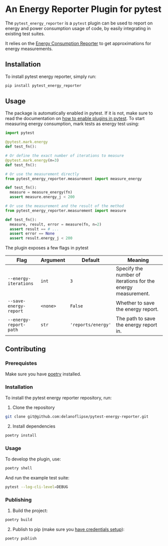 # An Energy Reporter Plugin for pytest

The `pytest_energy_reporter` is a `pytest` plugin can be used to report on energy and power consumption usage of code, by easily integrating in existing test suites.

It relies on the [Energy Consumption Reporter](https://github.com/aron-hoogeveen/energy-consumption-reporter) to get approximations for energy measurements.

## Installation

To install pytest energy reporter, simply run:

```bash
pip install pytest_energy_reporter
```

## Usage

The package is automatically enabled in pytest. If it is not, make sure to read the documentation on [how to enable plugins in pytest](https://docs.pytest.org/en/stable/how-to/plugins.html). To start measuring energy consumption, mark tests as energy test using:

```python
import pytest

@pytest.mark.energy
def test_fn():

# Or define the exact number of iterations to measure
@pytest.mark.energy(n=3)
def test_fn():

# Or use the measurement directly
from pytest_energy_reporter.measurement import measure_energy

def test_fn():
  measure = measure_energy(fn)
  assert measure.energy_j < 200

# Or use the measurement and the result of the method
from pytest_energy_reporter.measurement import measure

def test_fn():
  measure, result, error = measure(fn, n=2)
  assert result == # ...
  assert error == None
  assert result.energy_j < 200
```

The plugin exposes a few flags in pytest

| Flag | Argument | Default | Meaning |
| --- | --- | --- | --- |
| `--energy-iterations` | `int` | `3` |  Specify the number of iterations for the energy measurement. |
| `--save-energy-report` | `<none>` | `False` | Whether to save the energy report.
| `--energy-report-path` | `str` | `'reports/energy'` | The path to save the energy report in.

## Contributing

### Prerequistes

Make sure you have [poetry](https://python-poetry.org/) installed.

### Installation

To install the pytest energy reporter repository, run:

1. Clone the repository
```bash
git clone git@github.com:delanoflipse/pytest-energy-reporter.git
```

2. Install dependencies 
```bash
poetry install
```
### Usage

To develop the plugin, use:

```bash
poetry shell
```

And run the example test suite:

```bash
pytest --log-cli-level=DEBUG
```

### Publishing

1. Build the project:

```bash
poetry build
```
2. Publish to pip (make sure you [have credentials setup](https://python-poetry.org/docs/repositories/#configuring-credentials)):
```bash
poetry publish
```